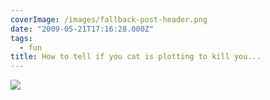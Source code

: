 ```yaml
---
coverImage: /images/fallback-post-header.png
date: "2009-05-21T17:16:28.000Z"
tags:
  - fun
title: How to tell if you cat is plotting to kill you...
---
```


![](https://icanhascheezburger.files.wordpress.com/2009/04/funny-pictures-your-cat-plans-to-kill-you5.jpg)
